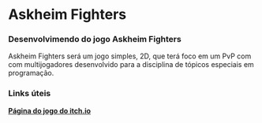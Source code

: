 # Askheim Fighters
### Desenvolvimendo do jogo Askheim Fighters
Askheim Fighters  será um  jogo  simples, 2D, que terá foco em um PvP com com multijogadores desenvolvido para a disciplina de tópicos especiais em programação.  
### Links úteis
[**Página do jogo do itch.io**](https://fmichael.itch.io/askheim-fighters "Clique e acesse agora!")

